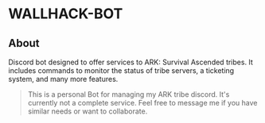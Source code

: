 # WALLHACK-BOT

## About
Discord bot designed to offer services to ARK: Survival Ascended tribes. 
It includes commands to monitor the status of tribe servers, a ticketing system, and many more features.

> This is a personal Bot for managing my ARK tribe discord. It's currently not a complete service. 
> Feel free to message me if you have similar needs or want to collaborate.

